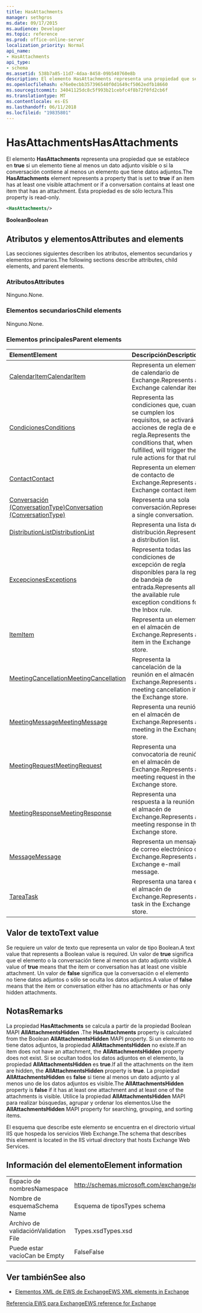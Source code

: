 ```yaml
---
title: HasAttachments
manager: sethgros
ms.date: 09/17/2015
ms.audience: Developer
ms.topic: reference
ms.prod: office-online-server
localization_priority: Normal
api_name:
- HasAttachments
api_type:
- schema
ms.assetid: 538b7a85-11d7-4daa-8458-09b540760e8b
description: El elemento HasAttachments representa una propiedad que se establece en true si un elemento tiene al menos un dato adjunto visible o si la conversación contiene al menos un elemento que tiene datos adjuntos. Esta propiedad es de sólo lectura.
ms.openlocfilehash: e76e0ecbb357396540f0d1649cf5062edfb18660
ms.sourcegitcommit: 34041125dc8c5f993b21cebfc4f8b72f0fd2cb6f
ms.translationtype: MT
ms.contentlocale: es-ES
ms.lasthandoff: 06/11/2018
ms.locfileid: "19835801"
---
```

# <a name="hasattachments"></a><span data-ttu-id="fd299-104">HasAttachments</span><span class="sxs-lookup"><span data-stu-id="fd299-104">HasAttachments</span></span>

<span data-ttu-id="fd299-105">El elemento **HasAttachments** representa una propiedad que se establece en **true** si un elemento tiene al menos un dato adjunto visible o si la conversación contiene al menos un elemento que tiene datos adjuntos.</span><span class="sxs-lookup"><span data-stu-id="fd299-105">The **HasAttachments** element represents a property that is set to **true** if an item has at least one visible attachment or if a conversation contains at least one item that has an attachment.</span></span> <span data-ttu-id="fd299-106">Esta propiedad es de sólo lectura.</span><span class="sxs-lookup"><span data-stu-id="fd299-106">This property is read-only.</span></span> 
  
```XML
<HasAttachments/>
```

 <span data-ttu-id="fd299-107">**Boolean**</span><span class="sxs-lookup"><span data-stu-id="fd299-107">**Boolean**</span></span>
## <a name="attributes-and-elements"></a><span data-ttu-id="fd299-108">Atributos y elementos</span><span class="sxs-lookup"><span data-stu-id="fd299-108">Attributes and elements</span></span>

<span data-ttu-id="fd299-109">Las secciones siguientes describen los atributos, elementos secundarios y elementos primarios.</span><span class="sxs-lookup"><span data-stu-id="fd299-109">The following sections describe attributes, child elements, and parent elements.</span></span>
  
### <a name="attributes"></a><span data-ttu-id="fd299-110">Atributos</span><span class="sxs-lookup"><span data-stu-id="fd299-110">Attributes</span></span>

<span data-ttu-id="fd299-111">Ninguno.</span><span class="sxs-lookup"><span data-stu-id="fd299-111">None.</span></span>
  
### <a name="child-elements"></a><span data-ttu-id="fd299-112">Elementos secundarios</span><span class="sxs-lookup"><span data-stu-id="fd299-112">Child elements</span></span>

<span data-ttu-id="fd299-113">Ninguno.</span><span class="sxs-lookup"><span data-stu-id="fd299-113">None.</span></span>
  
### <a name="parent-elements"></a><span data-ttu-id="fd299-114">Elementos principales</span><span class="sxs-lookup"><span data-stu-id="fd299-114">Parent elements</span></span>

|<span data-ttu-id="fd299-115">**Element**</span><span class="sxs-lookup"><span data-stu-id="fd299-115">**Element**</span></span>|<span data-ttu-id="fd299-116">**Descripción**</span><span class="sxs-lookup"><span data-stu-id="fd299-116">**Description**</span></span>|
|:-----|:-----|
|[<span data-ttu-id="fd299-117">CalendarItem</span><span class="sxs-lookup"><span data-stu-id="fd299-117">CalendarItem</span></span>](calendaritem.md) <br/> |<span data-ttu-id="fd299-118">Representa un elemento de calendario de Exchange.</span><span class="sxs-lookup"><span data-stu-id="fd299-118">Represents an Exchange calendar item.</span></span>  <br/> |
|[<span data-ttu-id="fd299-119">Condiciones</span><span class="sxs-lookup"><span data-stu-id="fd299-119">Conditions</span></span>](conditions.md) <br/> |<span data-ttu-id="fd299-120">Representa las condiciones que, cuando se cumplen los requisitos, se activará las acciones de regla de esa regla.</span><span class="sxs-lookup"><span data-stu-id="fd299-120">Represents the conditions that, when fulfilled, will trigger the rule actions for that rule.</span></span>  <br/> |
|[<span data-ttu-id="fd299-121">Contact</span><span class="sxs-lookup"><span data-stu-id="fd299-121">Contact</span></span>](contact.md) <br/> |<span data-ttu-id="fd299-122">Representa un elemento de contacto de Exchange.</span><span class="sxs-lookup"><span data-stu-id="fd299-122">Represents an Exchange contact item.</span></span>  <br/> |
|[<span data-ttu-id="fd299-123">Conversación (ConversationType)</span><span class="sxs-lookup"><span data-stu-id="fd299-123">Conversation (ConversationType)</span></span>](conversation-conversationtype.md) <br/> |<span data-ttu-id="fd299-124">Representa una sola conversación.</span><span class="sxs-lookup"><span data-stu-id="fd299-124">Represents a single conversation.</span></span>  <br/> |
|[<span data-ttu-id="fd299-125">DistributionList</span><span class="sxs-lookup"><span data-stu-id="fd299-125">DistributionList</span></span>](distributionlist.md) <br/> |<span data-ttu-id="fd299-126">Representa una lista de distribución.</span><span class="sxs-lookup"><span data-stu-id="fd299-126">Represents a distribution list.</span></span>  <br/> |
|[<span data-ttu-id="fd299-127">Excepciones</span><span class="sxs-lookup"><span data-stu-id="fd299-127">Exceptions</span></span>](exceptions.md) <br/> |<span data-ttu-id="fd299-128">Representa todas las condiciones de excepción de regla disponibles para la regla de bandeja de entrada.</span><span class="sxs-lookup"><span data-stu-id="fd299-128">Represents all the available rule exception conditions for the Inbox rule.</span></span>  <br/> |
|[<span data-ttu-id="fd299-129">Item</span><span class="sxs-lookup"><span data-stu-id="fd299-129">Item</span></span>](item.md) <br/> |<span data-ttu-id="fd299-130">Representa un elemento en el almacén de Exchange.</span><span class="sxs-lookup"><span data-stu-id="fd299-130">Represents an item in the Exchange store.</span></span>  <br/> |
|[<span data-ttu-id="fd299-131">MeetingCancellation</span><span class="sxs-lookup"><span data-stu-id="fd299-131">MeetingCancellation</span></span>](meetingcancellation.md) <br/> |<span data-ttu-id="fd299-132">Representa la cancelación de la reunión en el almacén de Exchange.</span><span class="sxs-lookup"><span data-stu-id="fd299-132">Represents a meeting cancellation in the Exchange store.</span></span>  <br/> |
|[<span data-ttu-id="fd299-133">MeetingMessage</span><span class="sxs-lookup"><span data-stu-id="fd299-133">MeetingMessage</span></span>](meetingmessage.md) <br/> |<span data-ttu-id="fd299-134">Representa una reunión en el almacén de Exchange.</span><span class="sxs-lookup"><span data-stu-id="fd299-134">Represents a meeting in the Exchange store.</span></span>  <br/> |
|[<span data-ttu-id="fd299-135">MeetingRequest</span><span class="sxs-lookup"><span data-stu-id="fd299-135">MeetingRequest</span></span>](meetingrequest.md) <br/> |<span data-ttu-id="fd299-136">Representa una convocatoria de reunión en el almacén de Exchange.</span><span class="sxs-lookup"><span data-stu-id="fd299-136">Represents a meeting request in the Exchange store.</span></span>  <br/> |
|[<span data-ttu-id="fd299-137">MeetingResponse</span><span class="sxs-lookup"><span data-stu-id="fd299-137">MeetingResponse</span></span>](meetingresponse.md) <br/> |<span data-ttu-id="fd299-138">Representa una respuesta a la reunión en el almacén de Exchange.</span><span class="sxs-lookup"><span data-stu-id="fd299-138">Represents a meeting response in the Exchange store.</span></span>  <br/> |
|[<span data-ttu-id="fd299-139">Message</span><span class="sxs-lookup"><span data-stu-id="fd299-139">Message</span></span>](message-ex15websvcsotherref.md) <br/> |<span data-ttu-id="fd299-140">Representa un mensaje de correo electrónico de Exchange.</span><span class="sxs-lookup"><span data-stu-id="fd299-140">Represents an Exchange e-mail message.</span></span>  <br/> |
|[<span data-ttu-id="fd299-141">Tarea</span><span class="sxs-lookup"><span data-stu-id="fd299-141">Task</span></span>](task.md) <br/> |<span data-ttu-id="fd299-142">Representa una tarea en el almacén de Exchange.</span><span class="sxs-lookup"><span data-stu-id="fd299-142">Represents a task in the Exchange store.</span></span>  <br/> |
   
## <a name="text-value"></a><span data-ttu-id="fd299-143">Valor de texto</span><span class="sxs-lookup"><span data-stu-id="fd299-143">Text value</span></span>

<span data-ttu-id="fd299-144">Se requiere un valor de texto que representa un valor de tipo Boolean.</span><span class="sxs-lookup"><span data-stu-id="fd299-144">A text value that represents a Boolean value is required.</span></span> <span data-ttu-id="fd299-145">Un valor de **true** significa que el elemento o la conversación tiene al menos un dato adjunto visible.</span><span class="sxs-lookup"><span data-stu-id="fd299-145">A value of **true** means that the item or conversation has at least one visible attachment.</span></span> <span data-ttu-id="fd299-146">Un valor de **false** significa que la conversación o el elemento no tiene datos adjuntos o sólo se oculta los datos adjuntos.</span><span class="sxs-lookup"><span data-stu-id="fd299-146">A value of **false** means that the item or conversation either has no attachments or has only hidden attachments.</span></span> 
  
## <a name="remarks"></a><span data-ttu-id="fd299-147">Notas</span><span class="sxs-lookup"><span data-stu-id="fd299-147">Remarks</span></span>

<span data-ttu-id="fd299-148">La propiedad **HasAttachments** se calcula a partir de la propiedad Boolean MAPI **AllAttachmentsHidden** .</span><span class="sxs-lookup"><span data-stu-id="fd299-148">The **HasAttachments** property is calculated from the Boolean **AllAttachmentsHidden** MAPI property.</span></span> <span data-ttu-id="fd299-149">Si un elemento no tiene datos adjuntos, la propiedad **AllAttachmentsHidden** no existe.</span><span class="sxs-lookup"><span data-stu-id="fd299-149">If an item does not have an attachment, the **AllAttachmentsHidden** property does not exist.</span></span> <span data-ttu-id="fd299-150">Si se ocultan todos los datos adjuntos en el elemento, la propiedad **AllAttachmentsHidden** es **true**.</span><span class="sxs-lookup"><span data-stu-id="fd299-150">If all the attachments on the item are hidden, the **AllAttachmentsHidden** property is **true**.</span></span> <span data-ttu-id="fd299-151">La propiedad **AllAttachmentsHidden** es **false** si tiene al menos un dato adjunto y al menos uno de los datos adjuntos es visible.</span><span class="sxs-lookup"><span data-stu-id="fd299-151">The **AllAttachmentsHidden** property is **false** if it has at least one attachment and at least one of the attachments is visible.</span></span> <span data-ttu-id="fd299-152">Utilice la propiedad **AllAttachmentsHidden** MAPI para realizar búsquedas, agrupar y ordenar los elementos.</span><span class="sxs-lookup"><span data-stu-id="fd299-152">Use the **AllAttachmentsHidden** MAPI property for searching, grouping, and sorting items.</span></span> 
  
<span data-ttu-id="fd299-153">El esquema que describe este elemento se encuentra en el directorio virtual IIS que hospeda los servicios Web Exchange.</span><span class="sxs-lookup"><span data-stu-id="fd299-153">The schema that describes this element is located in the IIS virtual directory that hosts Exchange Web Services.</span></span>
  
## <a name="element-information"></a><span data-ttu-id="fd299-154">Información del elemento</span><span class="sxs-lookup"><span data-stu-id="fd299-154">Element information</span></span>

|||
|:-----|:-----|
|<span data-ttu-id="fd299-155">Espacio de nombres</span><span class="sxs-lookup"><span data-stu-id="fd299-155">Namespace</span></span>  <br/> |http://schemas.microsoft.com/exchange/services/2006/types  <br/> |
|<span data-ttu-id="fd299-156">Nombre de esquema</span><span class="sxs-lookup"><span data-stu-id="fd299-156">Schema Name</span></span>  <br/> |<span data-ttu-id="fd299-157">Esquema de tipos</span><span class="sxs-lookup"><span data-stu-id="fd299-157">Types schema</span></span>  <br/> |
|<span data-ttu-id="fd299-158">Archivo de validación</span><span class="sxs-lookup"><span data-stu-id="fd299-158">Validation File</span></span>  <br/> |<span data-ttu-id="fd299-159">Types.xsd</span><span class="sxs-lookup"><span data-stu-id="fd299-159">Types.xsd</span></span>  <br/> |
|<span data-ttu-id="fd299-160">Puede estar vacío</span><span class="sxs-lookup"><span data-stu-id="fd299-160">Can be Empty</span></span>  <br/> |<span data-ttu-id="fd299-161">False</span><span class="sxs-lookup"><span data-stu-id="fd299-161">False</span></span>  <br/> |
   
## <a name="see-also"></a><span data-ttu-id="fd299-162">Ver también</span><span class="sxs-lookup"><span data-stu-id="fd299-162">See also</span></span>



- [<span data-ttu-id="fd299-163">Elementos XML de EWS de Exchange</span><span class="sxs-lookup"><span data-stu-id="fd299-163">EWS XML elements in Exchange</span></span>](ews-xml-elements-in-exchange.md)
  
[<span data-ttu-id="fd299-164">Referencia EWS para Exchange</span><span class="sxs-lookup"><span data-stu-id="fd299-164">EWS reference for Exchange</span></span>](ews-reference-for-exchange.md)


